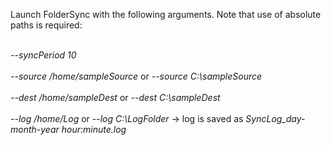 Launch FolderSync with the following arguments. Note that use of absolute paths is required:

<br>*--syncPeriod 10*</br>
<br>*--source /home/sampleSource* or *--source C:\\sampleSource*</br>
<br>*--dest /home/sampleDest* or *--dest C:\\sampleDest*</br>
<br>*--log /home/Log* or *--log C:\\LogFolder* &rarr; log is saved as *SyncLog_day-month-year hour:minute.log*</br>